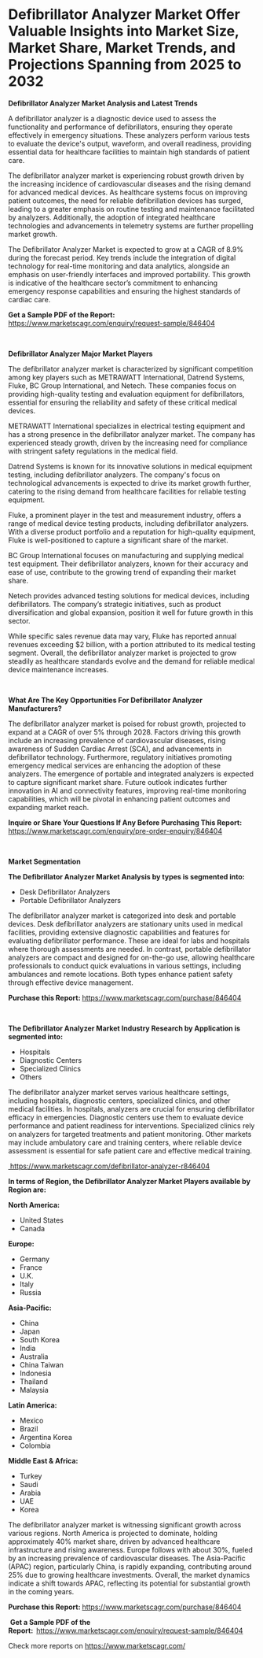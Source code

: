 <p><h1>Defibrillator Analyzer Market Offer Valuable Insights into Market Size, Market Share, Market Trends, and Projections Spanning from 2025 to 2032</h1></p><p><strong>Defibrillator Analyzer Market Analysis and Latest Trends</strong></p>
<p><p>A defibrillator analyzer is a diagnostic device used to assess the functionality and performance of defibrillators, ensuring they operate effectively in emergency situations. These analyzers perform various tests to evaluate the device's output, waveform, and overall readiness, providing essential data for healthcare facilities to maintain high standards of patient care.</p><p>The defibrillator analyzer market is experiencing robust growth driven by the increasing incidence of cardiovascular diseases and the rising demand for advanced medical devices. As healthcare systems focus on improving patient outcomes, the need for reliable defibrillation devices has surged, leading to a greater emphasis on routine testing and maintenance facilitated by analyzers. Additionally, the adoption of integrated healthcare technologies and advancements in telemetry systems are further propelling market growth. </p><p>The Defibrillator Analyzer Market is expected to grow at a CAGR of 8.9% during the forecast period. Key trends include the integration of digital technology for real-time monitoring and data analytics, alongside an emphasis on user-friendly interfaces and improved portability. This growth is indicative of the healthcare sector’s commitment to enhancing emergency response capabilities and ensuring the highest standards of cardiac care.</p></p>
<p><strong>Get a Sample PDF of the Report:&nbsp;</strong> <a href="https://www.marketscagr.com/enquiry/request-sample/846404?utm_campaign=2809&utm_medium=2&utm_source=Github&utm_content=ia&utm_term=04032025&utm_id=defibrillator-analyzer">https://www.marketscagr.com/enquiry/request-sample/846404</a></p>
<p>&nbsp;</p>
<p><strong>Defibrillator Analyzer Major Market Players</strong></p>
<p><p>The defibrillator analyzer market is characterized by significant competition among key players such as METRAWATT International, Datrend Systems, Fluke, BC Group International, and Netech. These companies focus on providing high-quality testing and evaluation equipment for defibrillators, essential for ensuring the reliability and safety of these critical medical devices.</p><p>METRAWATT International specializes in electrical testing equipment and has a strong presence in the defibrillator analyzer market. The company has experienced steady growth, driven by the increasing need for compliance with stringent safety regulations in the medical field.</p><p>Datrend Systems is known for its innovative solutions in medical equipment testing, including defibrillator analyzers. The company's focus on technological advancements is expected to drive its market growth further, catering to the rising demand from healthcare facilities for reliable testing equipment.</p><p>Fluke, a prominent player in the test and measurement industry, offers a range of medical device testing products, including defibrillator analyzers. With a diverse product portfolio and a reputation for high-quality equipment, Fluke is well-positioned to capture a significant share of the market.</p><p>BC Group International focuses on manufacturing and supplying medical test equipment. Their defibrillator analyzers, known for their accuracy and ease of use, contribute to the growing trend of expanding their market share.</p><p>Netech provides advanced testing solutions for medical devices, including defibrillators. The company’s strategic initiatives, such as product diversification and global expansion, position it well for future growth in this sector.</p><p>While specific sales revenue data may vary, Fluke has reported annual revenues exceeding $2 billion, with a portion attributed to its medical testing segment. Overall, the defibrillator analyzer market is projected to grow steadily as healthcare standards evolve and the demand for reliable medical device maintenance increases.</p></p>
<p>&nbsp;</p>
<p><strong>What Are The Key Opportunities For Defibrillator Analyzer Manufacturers?</strong></p>
<p><p>The defibrillator analyzer market is poised for robust growth, projected to expand at a CAGR of over 5% through 2028. Factors driving this growth include an increasing prevalence of cardiovascular diseases, rising awareness of Sudden Cardiac Arrest (SCA), and advancements in defibrillator technology. Furthermore, regulatory initiatives promoting emergency medical services are enhancing the adoption of these analyzers. The emergence of portable and integrated analyzers is expected to capture significant market share. Future outlook indicates further innovation in AI and connectivity features, improving real-time monitoring capabilities, which will be pivotal in enhancing patient outcomes and expanding market reach.</p></p>
<p><strong>Inquire or Share Your Questions If Any Before Purchasing This Report:</strong> <a href="https://www.marketscagr.com/enquiry/pre-order-enquiry/846404?utm_campaign=2809&utm_medium=2&utm_source=Github&utm_content=ia&utm_term=04032025&utm_id=defibrillator-analyzer">https://www.marketscagr.com/enquiry/pre-order-enquiry/846404</a></p>
<p>&nbsp;</p>
<p><strong>Market Segmentation</strong></p>
<p><strong>The Defibrillator Analyzer Market Analysis by types is segmented into:</strong></p>
<p><ul><li>Desk Defibrillator Analyzers</li><li>Portable Defibrillator Analyzers</li></ul></p>
<p><p>The defibrillator analyzer market is categorized into desk and portable devices. Desk defibrillator analyzers are stationary units used in medical facilities, providing extensive diagnostic capabilities and features for evaluating defibrillator performance. These are ideal for labs and hospitals where thorough assessments are needed. In contrast, portable defibrillator analyzers are compact and designed for on-the-go use, allowing healthcare professionals to conduct quick evaluations in various settings, including ambulances and remote locations. Both types enhance patient safety through effective device management.</p></p>
<p><strong>Purchase this Report:&nbsp;</strong><a href="https://www.marketscagr.com/purchase/846404?utm_campaign=2809&utm_medium=2&utm_source=Github&utm_content=ia&utm_term=04032025&utm_id=defibrillator-analyzer">https://www.marketscagr.com/purchase/846404</a></p>
<p>&nbsp;</p>
<p><strong>The Defibrillator Analyzer Market Industry Research by Application is segmented into:</strong></p>
<p><ul><li>Hospitals</li><li>Diagnostic Centers</li><li>Specialized Clinics</li><li>Others</li></ul></p>
<p><p>The defibrillator analyzer market serves various healthcare settings, including hospitals, diagnostic centers, specialized clinics, and other medical facilities. In hospitals, analyzers are crucial for ensuring defibrillator efficacy in emergencies. Diagnostic centers use them to evaluate device performance and patient readiness for interventions. Specialized clinics rely on analyzers for targeted treatments and patient monitoring. Other markets may include ambulatory care and training centers, where reliable device assessment is essential for safe patient care and effective medical training.</p></p>
<p><a href="https://www.marketscagr.com/defibrillator-analyzer-r846404?utm_campaign=2809&utm_medium=2&utm_source=Github&utm_content=ia&utm_term=04032025&utm_id=defibrillator-analyzer">&nbsp;https://www.marketscagr.com/defibrillator-analyzer-r846404</a></p>
<p><strong>In terms of Region, the Defibrillator Analyzer Market Players available by Region are:</strong></p>
<p>
    <p> <strong> North America: </strong>
        <ul>
            <li>United States</li>
            <li>Canada</li>
        </ul>
        </p> 
    <p> <strong> Europe: </strong>
        <ul>
            <li>Germany</li>
            <li>France</li>
            <li>U.K.</li>
            <li>Italy</li>
            <li>Russia</li>
        </ul>
        </p> 
    <p> <strong> Asia-Pacific: </strong>
        <ul>
            <li>China</li>
            <li>Japan</li>
            <li>South Korea</li>
            <li>India</li>
            <li>Australia</li>
            <li>China Taiwan</li>
            <li>Indonesia</li>
            <li>Thailand</li>
            <li>Malaysia</li>
        </ul>
        </p> 
    <p> <strong> Latin America: </strong>
        <ul>
            <li>Mexico</li>
            <li>Brazil</li>
            <li>Argentina Korea</li>
            <li>Colombia</li>
        </ul>
        </p> 
    <p> <strong> Middle East & Africa: </strong>
        <ul>
            <li>Turkey</li>
            <li>Saudi</li>
            <li>Arabia</li>
            <li>UAE</li>
            <li>Korea</li>
        </ul>
    </p>
    </p>
<p><p>The defibrillator analyzer market is witnessing significant growth across various regions. North America is projected to dominate, holding approximately 40% market share, driven by advanced healthcare infrastructure and rising awareness. Europe follows with about 30%, fueled by an increasing prevalence of cardiovascular diseases. The Asia-Pacific (APAC) region, particularly China, is rapidly expanding, contributing around 25% due to growing healthcare investments. Overall, the market dynamics indicate a shift towards APAC, reflecting its potential for substantial growth in the coming years.</p></p>
<p><strong>Purchase this Report: </strong><a href="https://www.marketscagr.com/purchase/846404?utm_campaign=2809&utm_medium=2&utm_source=Github&utm_content=ia&utm_term=04032025&utm_id=defibrillator-analyzer">https://www.marketscagr.com/purchase/846404</a></p>
<p>&nbsp;<strong>Get a Sample PDF of the Report:&nbsp;&nbsp;</strong><a href="https://www.marketscagr.com/enquiry/request-sample/846404?utm_campaign=2809&utm_medium=2&utm_source=Github&utm_content=ia&utm_term=04032025&utm_id=defibrillator-analyzer">https://www.marketscagr.com/enquiry/request-sample/846404</a></p>
<p><strong></strong></p>
<p>Check more reports on <a href="https://www.marketscagr.com/?utm_campaign=2809&utm_medium=2&utm_source=Github&utm_content=ia&utm_term=04032025&utm_id=defibrillator-analyzer">https://www.marketscagr.com/</a></p>